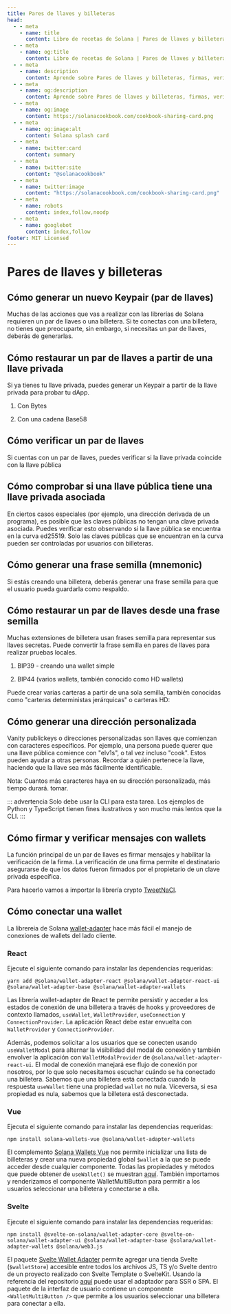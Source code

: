 ```yaml
---
title: Pares de llaves y billeteras
head:
  - - meta
    - name: title
      content: Libro de recetas de Solana | Pares de llaves y billeteras
  - - meta
    - name: og:title
      content: Libro de recetas de Solana | Pares de llaves y billeteras
  - - meta
    - name: description
      content: Aprende sobre Pares de llaves y billeteras, firmas, verificación de mensajes y más referencias para desarrollar en Solana en el Libro de recetas de Solana.
  - - meta
    - name: og:description
      content: Aprende sobre Pares de llaves y billeteras, firmas, verificación de mensajes y más referencias para desarrollar en Solana en el Libro de recetas de Solana.
  - - meta
    - name: og:image
      content: https://solanacookbook.com/cookbook-sharing-card.png
  - - meta
    - name: og:image:alt
      content: Solana splash card
  - - meta
    - name: twitter:card
      content: summary
  - - meta
    - name: twitter:site
      content: "@solanacookbook"
  - - meta
    - name: twitter:image
      content: "https://solanacookbook.com/cookbook-sharing-card.png"
  - - meta
    - name: robots
      content: index,follow,noodp
  - - meta
    - name: googlebot
      content: index,follow
footer: MIT Licensed
---
```


# Pares de llaves y billeteras

## Cómo generar un nuevo Keypair (par de llaves)

Muchas de las acciones que vas a realizar con las librerías de Solana
requieren un par de llaves o una billetera. Si te conectas con una billetera, 
no tienes que preocuparte, sin embargo, si necesitas un par de llaves, deberás 
de generarlas.

<SolanaCodeGroup>
  <SolanaCodeGroupItem title="TS" active>

  <template v-slot:default>

@[code](@/code/keypairs-and-wallets/generate-keypair/generate-keypair.en.ts)

  </template>

  <template v-slot:preview>

@[code](@/code/keypairs-and-wallets/generate-keypair/generate-keypair.preview.en.ts)

  </template>

  </SolanaCodeGroupItem>

  <SolanaCodeGroupItem title="Python" >

  <template v-slot:default>

@[code](@/code/keypairs-and-wallets/generate-keypair/generate-keypair.en.py)

  </template>

  <template v-slot:preview>

@[code](@/code/keypairs-and-wallets/generate-keypair/generate-keypair.preview.en.py)

  </template>

  </SolanaCodeGroupItem>

  <SolanaCodeGroupItem title="C++" >

  <template v-slot:default>

@[code](@/code/keypairs-and-wallets/generate-keypair/generate-keypair.en.cpp)

  </template>

  <template v-slot:preview>

@[code](@/code/keypairs-and-wallets/generate-keypair/generate-keypair.preview.en.cpp)

  </template>

  </SolanaCodeGroupItem>

  <SolanaCodeGroupItem title="Rust" >

  <template v-slot:default>

@[code](@/code/keypairs-and-wallets/generate-keypair/generate-keypair.en.rs)

  </template>

  <template v-slot:preview>

@[code](@/code/keypairs-and-wallets/generate-keypair/generate-keypair.preview.en.rs)

  </template>

  </SolanaCodeGroupItem>

  <SolanaCodeGroupItem title="CLI">

  <template v-slot:default>

@[code](@/code/keypairs-and-wallets/generate-keypair/generate-keypair.en.sh)

  </template>

  <template v-slot:preview>

@[code](@/code/keypairs-and-wallets/generate-keypair/generate-keypair.preview.en.sh)

  </template>

  </SolanaCodeGroupItem>

</SolanaCodeGroup>

## Cómo restaurar un par de llaves a partir de una llave privada

Si ya tienes tu llave privada, puedes generar un Keypair a partir de la llave
privada para probar tu dApp.

1. Con Bytes

<SolanaCodeGroup>
   <SolanaCodeGroupItem title="TS" active>

  <template v-slot:default>

@[code](@/code/keypairs-and-wallets/keypair-from-secret/keypair-from-secret.en.ts)

  </template>

  <template v-slot:preview>

@[code](@/code/keypairs-and-wallets/keypair-from-secret/keypair-from-secret.preview.en.ts)

  </template>

  </SolanaCodeGroupItem>

  <SolanaCodeGroupItem title="Python">

  <template v-slot:default>

@[code](@/code/keypairs-and-wallets/keypair-from-secret/keypair-from-secret.en.py)

  </template>

  <template v-slot:preview>

@[code](@/code/keypairs-and-wallets/keypair-from-secret/keypair-from-secret.preview.en.py)

  </template>

  </SolanaCodeGroupItem>

  <SolanaCodeGroupItem title="C++">

  <template v-slot:default>

@[code](@/code/keypairs-and-wallets/keypair-from-secret/keypair-from-secret.en.cpp)

  </template>

  <template v-slot:preview>

@[code](@/code/keypairs-and-wallets/keypair-from-secret/keypair-from-secret.preview.en.cpp)

  </template>

  </SolanaCodeGroupItem>

  <SolanaCodeGroupItem title="Rust">

  <template v-slot:default>

@[code](@/code/keypairs-and-wallets/keypair-from-secret/keypair-from-secret.en.rs)

  </template>

  <template v-slot:preview>

@[code](@/code/keypairs-and-wallets/keypair-from-secret/keypair-from-secret.preview.en.rs)

  </template>

  </SolanaCodeGroupItem>

  <SolanaCodeGroupItem title="CLI">

  <template v-slot:default>

@[code](@/code/keypairs-and-wallets/keypair-from-secret/keypair-from-secret.en.sh)

  </template>

  <template v-slot:preview>

@[code](@/code/keypairs-and-wallets/keypair-from-secret/keypair-from-secret.en.sh)

  </template>

  </SolanaCodeGroupItem>

</SolanaCodeGroup>

2. Con una cadena Base58

<SolanaCodeGroup>
   <SolanaCodeGroupItem title="TS" active>

  <template v-slot:default>

@[code](@/code/keypairs-and-wallets/keypair-from-secret/from-bs58.en.ts)

  </template>

  <template v-slot:preview>

@[code](@/code/keypairs-and-wallets/keypair-from-secret/from-bs58.preview.en.ts)

  </template>

  </SolanaCodeGroupItem>

  <SolanaCodeGroupItem title="Python">

  <template v-slot:default>

@[code](@/code/keypairs-and-wallets/keypair-from-secret/from-bs58.en.py)

  </template>

  <template v-slot:preview>

@[code](@/code/keypairs-and-wallets/keypair-from-secret/from-bs58.preview.en.py)

  </template>

  </SolanaCodeGroupItem>

  <SolanaCodeGroupItem title="Rust">

  <template v-slot:default>

@[code](@/code/keypairs-and-wallets/keypair-from-secret/from-bs58.en.rs)

  </template>

  <template v-slot:preview>

@[code](@/code/keypairs-and-wallets/keypair-from-secret/from-bs58.preview.en.rs)

  </template>

  </SolanaCodeGroupItem>

</SolanaCodeGroup>

## Cómo verificar un par de llaves

Si cuentas con un par de llaves, puedes verificar si la llave privada
coincide con la llave pública

<SolanaCodeGroup>
   <SolanaCodeGroupItem title="TS" active>

  <template v-slot:default>

@[code](@/code/keypairs-and-wallets/verify-keypair/verify-keypair.en.ts)

  </template>

  <template v-slot:preview>

@[code](@/code/keypairs-and-wallets/verify-keypair/verify-keypair.preview.en.ts)

  </template>

  </SolanaCodeGroupItem>

  <SolanaCodeGroupItem title="Python">

  <template v-slot:default>

@[code](@/code/keypairs-and-wallets/verify-keypair/verify-keypair.en.py)

  </template>

  <template v-slot:preview>

@[code](@/code/keypairs-and-wallets/verify-keypair/verify-keypair.preview.en.py)

  </template>

  </SolanaCodeGroupItem>

  <SolanaCodeGroupItem title="C++">

  <template v-slot:default>

@[code](@/code/keypairs-and-wallets/verify-keypair/verify-keypair.en.cpp)

  </template>

  <template v-slot:preview>

@[code](@/code/keypairs-and-wallets/verify-keypair/verify-keypair.preview.en.cpp)

  </template>

  </SolanaCodeGroupItem>

  <SolanaCodeGroupItem title="CLI">

  <template v-slot:default>

@[code](@/code/keypairs-and-wallets/verify-keypair/verify-keypair.en.sh)

  </template>

  <template v-slot:preview>

@[code](@/code/keypairs-and-wallets/verify-keypair/verify-keypair.en.sh)

  </template>

  </SolanaCodeGroupItem>

</SolanaCodeGroup>

## Cómo comprobar si una llave pública tiene una llave privada asociada

En ciertos casos especiales (por ejemplo, una dirección derivada de un programa), es posible que las claves públicas no tengan una clave privada asociada. Puedes verificar esto observando si la llave pública se encuentra en la curva ed25519. Solo las claves públicas que se encuentran en la curva pueden ser controladas por usuarios con billeteras.

<SolanaCodeGroup>
  <SolanaCodeGroupItem title="TS" active>

  <template v-slot:default>

@[code](@/code/keypairs-and-wallets/check-valid-publickey/check-valid-publickey.ts)

  </template>

  <template v-slot:preview>

@[code](@/code/keypairs-and-wallets/check-valid-publickey/check-valid-publickey.preview.ts)

  </template>

  </SolanaCodeGroupItem>

  <SolanaCodeGroupItem title="Python" active>

  <template v-slot:default>

@[code](@/code/keypairs-and-wallets/check-valid-publickey/check-valid-publickey.py)

  </template>

  <template v-slot:preview>

@[code](@/code/keypairs-and-wallets/check-valid-publickey/check-valid-publickey.preview.py)

  </template>

  </SolanaCodeGroupItem>

  <SolanaCodeGroupItem title="C++" active>

  <template v-slot:default>

@[code](@/code/keypairs-and-wallets/check-valid-publickey/check-valid-publickey.cpp)

  </template>

  <template v-slot:preview>

@[code](@/code/keypairs-and-wallets/check-valid-publickey/check-valid-publickey.preview.cpp)

  </template>

  </SolanaCodeGroupItem>

  <SolanaCodeGroupItem title="Rust" active>

  <template v-slot:default>

@[code](@/code/keypairs-and-wallets/check-valid-publickey/check-valid-publickey.rs)

  </template>

  <template v-slot:preview>

@[code](@/code/keypairs-and-wallets/check-valid-publickey/check-valid-publickey.preview.rs)

  </template>

  </SolanaCodeGroupItem>

</SolanaCodeGroup>


## Cómo generar una frase semilla (mnemonic)

Si estás creando una billetera, deberás generar una frase semilla para que el usuario pueda guardarla como respaldo.

<SolanaCodeGroup>
  <SolanaCodeGroupItem title="TS" active>

  <template v-slot:default>

@[code](@/code/keypairs-and-wallets/generate-mnemonic/from-bip39.ts)

  </template>

  <template v-slot:preview>

@[code](@/code/keypairs-and-wallets/generate-mnemonic/from-bip39.preview.ts)

  </template>

  </SolanaCodeGroupItem>

  <SolanaCodeGroupItem title="Python">

  <template v-slot:default>

@[code](@/code/keypairs-and-wallets/generate-mnemonic/from-bip39.py)

  </template>

  <template v-slot:preview>

@[code](@/code/keypairs-and-wallets/generate-mnemonic/from-bip39.preview.py)

  </template>

  </SolanaCodeGroupItem>

  <SolanaCodeGroupItem title="CLI">

  <template v-slot:default>

@[code](@/code/keypairs-and-wallets/generate-mnemonic/from-bip39.sh)

  </template>

  <template v-slot:preview>

@[code](@/code/keypairs-and-wallets/generate-mnemonic/from-bip39.sh)

  </template>

  </SolanaCodeGroupItem>

</SolanaCodeGroup>

## Cómo restaurar un par de llaves desde una frase semilla

Muchas extensiones de billetera usan frases semilla para representar sus llaves 
secretas. Puede convertir la frase semilla en pares de llaves para realizar 
pruebas locales.

1. BIP39 - creando una wallet simple

<SolanaCodeGroup>
   <SolanaCodeGroupItem title="TS" active>

  <template v-slot:default>

@[code](@/code/keypairs-and-wallets/mnemonic-to-keypair/from-bip39.ts)

  </template>

  <template v-slot:preview>

@[code](@/code/keypairs-and-wallets/mnemonic-to-keypair/from-bip39.preview.ts)

  </template>

  </SolanaCodeGroupItem>

  <SolanaCodeGroupItem title="Python">

  <template v-slot:default>

@[code](@/code/keypairs-and-wallets/mnemonic-to-keypair/from-bip39.py)

  </template>

  <template v-slot:preview>

@[code](@/code/keypairs-and-wallets/mnemonic-to-keypair/from-bip39.preview.py)

  </template>

  </SolanaCodeGroupItem>

  <SolanaCodeGroupItem title="CLI">

  <template v-slot:default>

@[code](@/code/keypairs-and-wallets/mnemonic-to-keypair/from-bip39.sh)

  </template>

  <template v-slot:preview>

@[code](@/code/keypairs-and-wallets/mnemonic-to-keypair/from-bip39.sh)

  </template>

  </SolanaCodeGroupItem>

</SolanaCodeGroup>

2. BIP44 (varios wallets, también conocido como HD wallets)

Puede crear varias carteras a partir de una sola semilla, también conocidas como "carteras deterministas jerárquicas" o carteras HD:

<SolanaCodeGroup>
   <SolanaCodeGroupItem title="TS" active>

  <template v-slot:default>

@[code](@/code/keypairs-and-wallets/mnemonic-to-keypair/from-bip44.ts)

  </template>

  <template v-slot:preview>

@[code](@/code/keypairs-and-wallets/mnemonic-to-keypair/from-bip44.preview.ts)

  </template>

  </SolanaCodeGroupItem>

  <SolanaCodeGroupItem title="CLI">

  <template v-slot:default>

@[code](@/code/keypairs-and-wallets/mnemonic-to-keypair/from-bip44.sh)

  </template>

  <template v-slot:preview>

@[code](@/code/keypairs-and-wallets/mnemonic-to-keypair/from-bip44.sh)

  </template>

  </SolanaCodeGroupItem>

</SolanaCodeGroup>

## Cómo generar una dirección personalizada

Vanity publickeys o direcciones personalizadas son llaves que comienzan con
caracteres específicos. Por ejemplo, una persona puede querer que una llave 
pública comience con "elv1s", o tal vez incluso "cook". Estos pueden ayudar a 
otras personas. Recordar a quién pertenece la llave, haciendo que la llave sea 
más fácilmente identificable.

Nota: Cuantos más caracteres haya en su dirección personalizada, más tiempo durará.
tomar.

::: advertencia
Solo debe usar la CLI para esta tarea. Los ejemplos de Python y TypeScript tienen fines ilustrativos y son mucho más lentos que la CLI.
:::

<SolanaCodeGroup>
   <SolanaCodeGroupItem title="TS" active>

  <template v-slot:default>

@[code](@/code/keypairs-and-wallets/vanity-publickeys/vanity-publickeys.en.ts)

  </template>

  <template v-slot:preview>

@[code](@/code/keypairs-and-wallets/vanity-publickeys/vanity-publickeys.preview.en.ts)

  </template>

  </SolanaCodeGroupItem>

  <SolanaCodeGroupItem title="Python">

  <template v-slot:default>

@[code](@/code/keypairs-and-wallets/vanity-publickeys/vanity-publickeys.en.py)

  </template>

  <template v-slot:preview>

@[code](@/code/keypairs-and-wallets/vanity-publickeys/vanity-publickeys.preview.en.py)

  </template>

  </SolanaCodeGroupItem>

  <SolanaCodeGroupItem title="C++">

  <template v-slot:default>

@[code](@/code/keypairs-and-wallets/vanity-publickeys/vanity-publickeys.en.cpp)

  </template>

  <template v-slot:preview>

@[code](@/code/keypairs-and-wallets/vanity-publickeys/vanity-publickeys.preview.en.cpp)

  </template>

  </SolanaCodeGroupItem>

  <SolanaCodeGroupItem title="CLI">

  <template v-slot:default>

@[code](@/code/keypairs-and-wallets/vanity-publickeys/vanity-publickeys.en.sh)

  </template>

  <template v-slot:preview>

@[code](@/code/keypairs-and-wallets/vanity-publickeys/vanity-publickeys.en.sh)

  </template>

  </SolanaCodeGroupItem>

</SolanaCodeGroup>

## Cómo firmar y verificar mensajes con wallets

La función principal de un par de llaves es firmar mensajes y habilitar
la verificación de la firma. La verificación de una firma permite
el destinatario asegurarse de que los datos fueron firmados por el propietario 
de un clave privada específica.

Para hacerlo vamos a importar la librería crypto [TweetNaCl][1].

<SolanaCodeGroup>
   <SolanaCodeGroupItem title="TS" active>

  <template v-slot:default>

@[code](@/code/keypairs-and-wallets/sign-verify-message/sign-verify-message.en.ts)

  </template>

  <template v-slot:preview>

@[code](@/code/keypairs-and-wallets/sign-verify-message/sign-verify-message.preview.en.ts)

  </template>

  </SolanaCodeGroupItem>

  <SolanaCodeGroupItem title="Python">

  <template v-slot:default>

@[code](@/code/keypairs-and-wallets/sign-verify-message/sign-verify-message.en.py)

  </template>

  <template v-slot:preview>

@[code](@/code/keypairs-and-wallets/sign-verify-message/sign-verify-message.preview.en.py)

  </template>

  </SolanaCodeGroupItem>

</SolanaCodeGroup>

[1]: https://www.npmjs.com/package/tweetnacl

## Cómo conectar una wallet

La librereia de Solana [wallet-adapter](https://github.com/solana-labs/wallet-adapter) hace más fácil el manejo de conexiones de wallets del lado cliente.

### React

Ejecute el siguiente comando para instalar las dependencias requeridas:

```/bin/bash
yarn add @solana/wallet-adapter-react @solana/wallet-adapter-react-ui @solana/wallet-adapter-base @solana/wallet-adapter-wallets
```

Las librería wallet-adapter de React te permite persistir y acceder a los estados de conexión de una billetera a través de hooks y proveedores de contexto llamados, `useWallet`, `WalletProvider`, `useConnection` y `ConnectionProvider`. La aplicación React debe estar envuelta con `WalletProvider` y `ConnectionProvider`.

Además, podemos solicitar a los usuarios que se conecten usando `useWalletModal` para alternar la visibilidad del modal de conexión y también envolver la aplicación con `WalletModalProvider` de `@solana/wallet-adapter-react-ui`. El modal de conexión manejará ese flujo de conexión por nosotros, por lo que solo necesitamos escuchar cuándo se ha conectado una billetera. Sabemos que una billetera está conectada cuando la respuesta `useWallet` tiene una propiedad `wallet` no nula. Viceversa, si esa propiedad es nula, sabemos que la billetera está desconectada.

<SolanaCodeGroup>
   <SolanaCodeGroupItem title="TS" active>

  <template v-slot:default>

@[code](@/code/keypairs-and-wallets/connect-to-wallet/connect-to-wallet-react.en.tsx)

  </template>

  <template v-slot:preview>

@[code](@/code/keypairs-and-wallets/connect-to-wallet/connect-to-wallet-react.preview.en.tsx)

  </template>

  </SolanaCodeGroupItem>

</SolanaCodeGroup>

### Vue

Ejecuta el siguiente comando para instalar las dependencias requeridas:

```/bin/bash
npm install solana-wallets-vue @solana/wallet-adapter-wallets
```

El complemento [Solana Wallets Vue](https://github.com/lorisleiva/solana-wallets-vue) nos permite inicializar una lista de billeteras y crear una nueva propiedad global `$wallet` a la que se puede acceder desde cualquier componente. Todas las propiedades y métodos que puede obtener de `useWallet()` se muestran [aquí](https://github.com/lorisleiva/solana-wallets-vue#usewallet-references). También importamos y renderizamos el componente WalletMultiButton para permitir a los usuarios seleccionar una billetera y conectarse a ella.

<SolanaCodeGroup>
   <SolanaCodeGroupItem title="Vue" active>

  <template v-slot:default>

@[code](@/code/keypairs-and-wallets/connect-to-wallet/connect-to-wallet-vue.en.vue)

  </template>

  <template v-slot:preview>

@[code](@/code/keypairs-and-wallets/connect-to-wallet/connect-to-wallet-vue.preview.en.vue)

  </template>

  </SolanaCodeGroupItem>

</SolanaCodeGroup>

### Svelte

Ejecute el siguiente comando para instalar las dependencias requeridas:

```/bin/bash
npm install @svelte-on-solana/wallet-adapter-core @svelte-on-solana/wallet-adapter-ui @solana/wallet-adapter-base @solana/wallet-adapter-wallets @solana/web3.js
```

El paquete [Svelte Wallet Adapter](https://github.com/svelte-on-solana/wallet-adapter) permite agregar una tienda Svelte (`$walletStore`) accesible entre todos los archivos JS, TS y/o Svelte dentro de un proyecto realizado con Svelte Template o SvelteKit. Usando la referencia del repositorio [aquí](https://github.com/svelte-on-solana/wallet-adapter/blob/master/packages/core/README.md/) puede usar el adaptador para SSR o SPA. El paquete de la interfaz de usuario contiene un componente `<WalletMultiButton />` que permite a los usuarios seleccionar una billetera para conectar a ella.

<SolanaCodeGroup>
   <SolanaCodeGroupItem title="Svelte" active>

  <template v-slot:default>

@[code](@/code/keypairs-and-wallets/connect-to-wallet/connect-to-wallet-svelte.en.html)

  </template>

  <template v-slot:preview>

@[code](@/code/keypairs-and-wallets/connect-to-wallet/connect-to-wallet-svelte.preview.en.html)

  </template>

  </SolanaCodeGroupItem>

</SolanaCodeGroup>
